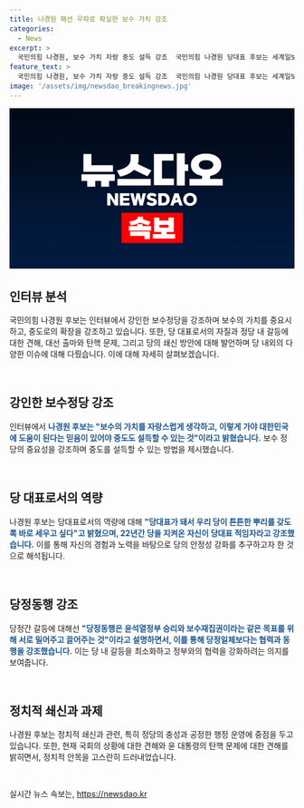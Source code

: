 ```yaml
---
title: 나경원 패션 우파로 확실한 보수 가치 강조
categories:
  - News
excerpt: >
  국민의힘 나경원, 보수 가치 자랑 중도 설득 강조  국민의힘 나경원 당대표 후보는 세계일보와 인터뷰에서 보수 가치를 자랑스럽게 생각해야 중도를 설득할 수 있다고 강조했다. 당대표가 대선에 출마하지 않겠다고 선언한 것은 당을 통합하고 운영하기 위한 것이며, 당정동행을 강조했다. 계파 갈등과 외연 확장을 중요하게 보며, 외부에 갈등 노출은 당과 정부에 부담을 줄 수 있다고 설명했다. 나 후보는 쇄신책으로 여야 동시 오픈 프라이머리와 기여도를 따진 공천 가산점 제도를 제안했다.
feature_text: >
  국민의힘 나경원, 보수 가치 자랑 중도 설득 강조  국민의힘 나경원 당대표 후보는 세계일보와 인터뷰에서 보수 가치를 자랑스럽게 생각해야 중도를 설득할 수 있다고 강조했다. 당대표가 대선에 출마하지 않겠다고 선언한 것은 당을 통합하고 운영하기 위한 것이며, 당정동행을 강조했다. 계파 갈등과 외연 확장을 중요하게 보며, 외부에 갈등 노출은 당과 정부에 부담을 줄 수 있다고 설명했다. 나 후보는 쇄신책으로 여야 동시 오픈 프라이머리와 기여도를 따진 공천 가산점 제도를 제안했다.
image: '/assets/img/newsdao_breakingnews.jpg'
---
```


<p><img src="/assets/img/newsdao_breakingnews.jpg" alt="flaretime 속보" /></p>

<h2 data-ke-size="size26">인터뷰 분석</h2>

<p>국민의힘 나경원 후보는 인터뷰에서 강인한 보수정당을 강조하며 보수의 가치를 중요시하고, 중도로의 확장을 강조하고 있습니다. 또한, 당 대표로서의 자질과 정당 내 갈등에 대한 견해, 대선 출마와 탄핵 문제, 그리고 당의 쇄신 방안에 대해 발언하며 당 내외의 다양한 이슈에 대해 다뤘습니다. 이에 대해 자세히 살펴보겠습니다.</p>

<p data-ke-size="size16">&nbsp;</p>

<h2 data-ke-size="size26">강인한 보수정당 강조</h2>

<p>인터뷰에서 <b><span style="color: #1a5490;">나경원 후보는 "보수의 가치를 자랑스럽게 생각하고, 이렇게 가야 대한민국에 도움이 된다는 믿음이 있어야 중도도 설득할 수 있는 것"이라고 밝혔습니다.</span></b> 보수 정당의 중요성을 강조하며 중도를 설득할 수 있는 방법을 제시했습니다.</p>

<p data-ke-size="size16">&nbsp;</p>

<h2 data-ke-size="size26">당 대표로서의 역량</h2>

<p>나경원 후보는 당대표로서의 역량에 대해 <b><span style="color: #1a5490;">"당대표가 돼서 우리 당이 튼튼한 뿌리를 갖도록 바로 세우고 싶다"고 밝혔으며, 22년간 당을 지켜온 자신이 당대표 적임자라고 강조했습니다.</span></b> 이를 통해 자신의 경험과 노력을 바탕으로 당의 안정성 강화를 추구하고자 한 것으로 해석됩니다.</p>

<p data-ke-size="size16">&nbsp;</p>

<h2 data-ke-size="size26">당정동행 강조</h2>

<p>당정간 갈등에 대해선 <b><span style="color: #1a5490;">"당정동행은 윤석열정부 승리와 보수재집권이라는 같은 목표를 위해 서로 밀어주고 끌어주는 것"이라고 설명하면서, 이를 통해 당정일체보다는 협력과 동행을 강조했습니다.</span></b> 이는 당 내 갈등을 최소화하고 정부와의 협력을 강화하려는 의지를 보여줍니다.</p>

<p data-ke-size="size16">&nbsp;</p>

<h2 data-ke-size="size26">정치적 쇄신과 과제</h2>

<p>나경원 후보는 정치적 쇄신과 관련, 특히 정당의 충성과 공정한 행정 운영에 중점을 두고 있습니다. 또한, 현재 국회의 상황에 대한 견해와 윤 대통령의 탄핵 문제에 대한 견해를 밝히면서, 정치적 안목을 고스란히 드러내었습니다.</p>

<p data-ke-size="size16">&nbsp;</p>
실시간 뉴스 속보는, <a href="https://newsdao.kr" rel="dofollow">https://newsdao.kr</a>


